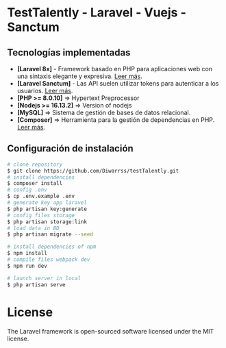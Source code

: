 # TestTalently - Laravel - Vuejs - Sanctum 

## Tecnologías implementadas

* **[Laravel 8x]** - Framework basado en PHP para aplicaciones web con una sintaxis elegante y expresiva. [Leer más](https://laravel.com/docs/8.x).
* **[Laravel Sanctum]** - Las API suelen utilizar tokens para autenticar a los usuarios. [Leer más](https://laravel.com/docs/8.x/sanctum).
* **[PHP >= 8.0.10]** => Hypertext Preprocessor
* **[Nodejs >= 16.13.2]** => Version of nodejs
* **[MySQL]** => Sistema de gestión de bases de datos relacional.
* **[Composer]** => Herramienta para la gestión de dependencias en PHP. [Leer más](https://getcomposer.org/).

## Configuración de instalación

```bash
# clone repository
$ git clone https://github.com/Diwarrss/testTalently.git
# install dependencies
$ composer install
# config .env
$ cp .env.example .env
# generate key app laravel
$ php artisan key:generate
# config files storage
$ php artisan storage:link
# load data in BD
$ php artisan migrate --seed

# install dependencies of npm
$ npm install
# compile files webpack dev
$ npm run dev

# launch server in local
$ php artisan serve
```

# License

The Laravel framework is open-sourced software licensed under the MIT license.
